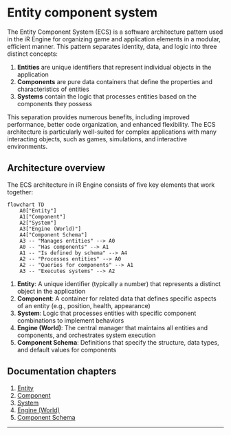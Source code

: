 # Entity component system

The Entity Component System (ECS) is a software architecture pattern used in the iR Engine for organizing game and application elements in a modular, efficient manner. This pattern separates identity, data, and logic into three distinct concepts:

1. **Entities** are unique identifiers that represent individual objects in the application
2. **Components** are pure data containers that define the properties and characteristics of entities
3. **Systems** contain the logic that processes entities based on the components they possess

This separation provides numerous benefits, including improved performance, better code organization, and enhanced flexibility. The ECS architecture is particularly well-suited for complex applications with many interacting objects, such as games, simulations, and interactive environments.

## Architecture overview

The ECS architecture in iR Engine consists of five key elements that work together:

```mermaid
flowchart TD
    A0["Entity"]
    A1["Component"]
    A2["System"]
    A3["Engine (World)"]
    A4["Component Schema"]
    A3 -- "Manages entities" --> A0
    A0 -- "Has components" --> A1
    A1 -- "Is defined by schema" --> A4
    A2 -- "Processes entities" --> A0
    A2 -- "Queries for components" --> A1
    A3 -- "Executes systems" --> A2
```

1. **Entity**: A unique identifier (typically a number) that represents a distinct object in the application
2. **Component**: A container for related data that defines specific aspects of an entity (e.g., position, health, appearance)
3. **System**: Logic that processes entities with specific component combinations to implement behaviors
4. **Engine (World)**: The central manager that maintains all entities and components, and orchestrates system execution
5. **Component Schema**: Definitions that specify the structure, data types, and default values for components

## Documentation chapters

1. [Entity](01_entity_.md)
2. [Component](02_component_.md)
3. [System](03_system_.md)
4. [Engine (World)](04_engine__world__.md)
5. [Component Schema](05_component_schema_.md)

---


